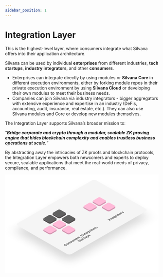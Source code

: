 ```yaml
---
sidebar_position: 1
---
```


# Integration Layer

This is the highest-level layer, where consumers integrate what Silvana offers into their application architecture.

Silvana can be used by individual **enterprises** from different industries, **tech startups**, **industry integrators**, and other **consumers**. 

* Enterprises can integrate directly by using modules or **Silvana Core** in different execution environments, either by forking module repos in their private execution environment by using **Silvana Cloud** or developing their own modules to meet their business needs. 
* Companies can join Silvana via industry integrators - bigger aggregators with extensive experience and expertise in an industry (DeFis, accounting, audit, insurance, real estate, etc.). They can also use Silvana modules and Core or develop new modules themselves.

The Integration Layer supports Silvana’s broader mission to:

“**_Bridge corporate and crypto through a modular, scalable ZK proving engine that hides blockchain complexity and enables trustless business operations at scale._**”

By abstracting away the intricacies of ZK proofs and blockchain protocols, the Integration Layer empowers both newcomers and experts to deploy secure, scalable applications that meet the real-world needs of privacy, compliance, and performance.

![Integration Layer](../img/integration-layer.png)
